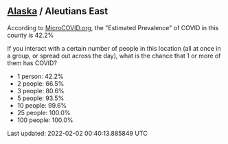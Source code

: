 
## [Alaska](/united-states/alaska) / Aleutians East

According to [MicroCOVID.org](http://microcovid.org),
the "Estimated Prevalence" of COVID in this county is 42.2%

If you interact with a certain number of people in this location
(all at once in a group, or spread out across the day), what is the chance that
1 or more of them has COVID?

- 1 person: 42.2%
- 2 people: 66.5%
- 3 people: 80.6%
- 5 people: 93.5%
- 10 people: 99.6%
- 25 people: 100.0%
- 100 people: 100.0%

Last updated: 2022-02-02 00:40:13.885849 UTC
